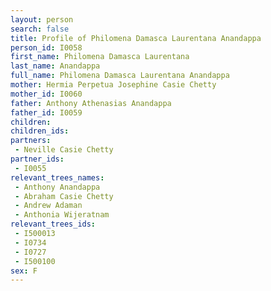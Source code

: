 ```yaml
---
layout: person
search: false
title: Profile of Philomena Damasca Laurentana Anandappa
person_id: I0058
first_name: Philomena Damasca Laurentana
last_name: Anandappa
full_name: Philomena Damasca Laurentana Anandappa
mother: Hermia Perpetua Josephine Casie Chetty
mother_id: I0060
father: Anthony Athenasias Anandappa
father_id: I0059
children:
children_ids:
partners:
 - Neville Casie Chetty
partner_ids:
 - I0055
relevant_trees_names:
 - Anthony Anandappa
 - Abraham Casie Chetty
 - Andrew Adaman
 - Anthonia Wijeratnam
relevant_trees_ids:
 - I500013
 - I0734
 - I0727
 - I500100
sex: F
---
```


